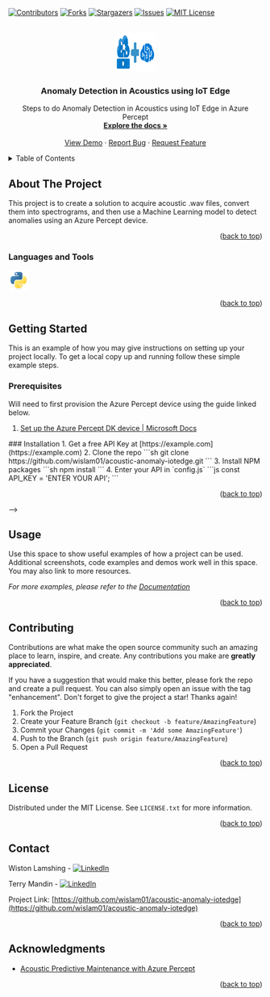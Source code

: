 <div id="top"></div>
<!--
*** Thanks for checking out the Best-README-Template. If you have a suggestion
*** that would make this better, please fork the repo and create a pull request
*** or simply open an issue with the tag "enhancement".
*** Don't forget to give the project a star!
*** Thanks again! Now go create something AMAZING! :D
-->



<!-- PROJECT SHIELDS -->
<!--
*** I'm using markdown "reference style" links for readability.
*** Reference links are enclosed in brackets [ ] instead of parentheses ( ).
*** See the bottom of this document for the declaration of the reference variables
*** for contributors-url, forks-url, etc. This is an optional, concise syntax you may use.
*** https://www.markdownguide.org/basic-syntax/#reference-style-links
-->
[![Contributors][contributors-shield]][contributors-url]
[![Forks][forks-shield]][forks-url]
[![Stargazers][stars-shield]][stars-url]
[![Issues][issues-shield]][issues-url]
[![MIT License][license-shield]][license-url]




<!-- PROJECT LOGO -->
<br />
<div align="center">
  <a href="https://github.com/wislam01/acoustic-anomaly-iotedge">
    <img src="images/logo.png" alt="Logo" width="80" height="80">
  </a>

<h3 align="center">Anomaly Detection in Acoustics using IoT Edge</h3>

  <p align="center">
    Steps to do Anomaly Detection in Acoustics using IoT Edge in Azure Percept
    <br />
    <a href="https://github.com/wislam01/acoustic-anomaly-iotedge"><strong>Explore the docs »</strong></a>
    <br />
    <br />
    <a href="https://github.com/wislam01/acoustic-anomaly-iotedge">View Demo</a>
    ·
    <a href="https://github.com/wislam01/acoustic-anomaly-iotedge/issues">Report Bug</a>
    ·
    <a href="https://github.com/wislam01/acoustic-anomaly-iotedge/issues">Request Feature</a>
  </p>
</div>



<!-- TABLE OF CONTENTS -->
<details>
  <summary>Table of Contents</summary>
  <ol>
    <li>
      <a href="#about-the-project">About The Project</a>
      <ul>
        <li><a href="#Languages and Tools">Built With</a></li>
      </ul>
    </li>
    <li>
      <a href="#getting-started">Getting Started</a>
      <ul>
        <li><a href="#prerequisites">Prerequisites</a></li>
        <li><a href="#installation">Installation</a></li>
      </ul>
    </li>
    <li><a href="#usage">Usage</a></li>
    <li><a href="#roadmap">Roadmap</a></li>
    <li><a href="#contributing">Contributing</a></li>
    <li><a href="#license">License</a></li>
    <li><a href="#contact">Contact</a></li>
    <li><a href="#acknowledgments">Acknowledgments</a></li>
  </ol>
</details>



<!-- ABOUT THE PROJECT -->
## About The Project

This project is to create a solution to acquire acoustic .wav files, convert them into spectrograms, and then use a Machine Learning model to detect anomalies using an Azure Percept device. 

<p align="right">(<a href="#top">back to top</a>)</p>



### Languages and Tools

<p align="left"> <a href="https://www.python.org" target="_blank" rel="noreferrer"> <img src="https://raw.githubusercontent.com/devicons/devicon/master/icons/python/python-original.svg" alt="python" width="40" height="40"/> </a> </p>

<p align="right">(<a href="#top">back to top</a>)</p>


<!-- GETTING STARTED -->
## Getting Started

This is an example of how you may give instructions on setting up your project locally.
To get a local copy up and running follow these simple example steps.

### Prerequisites

Will need to first provision the Azure Percept device using the guide linked below. 
1. [Set up the Azure Percept DK device | Microsoft Docs](https://docs.microsoft.com/en-us/azure/azure-percept/quickstart-percept-dk-set-up)

<!-->
### Installation

1. Get a free API Key at [https://example.com](https://example.com)
2. Clone the repo
   ```sh
   git clone https://github.com/wislam01/acoustic-anomaly-iotedge.git
   ```
3. Install NPM packages
   ```sh
   npm install
   ```
4. Enter your API in `config.js`
   ```js
   const API_KEY = 'ENTER YOUR API';
   ```

<p align="right">(<a href="#top">back to top</a>)</p>

-->

<!-- USAGE EXAMPLES -->
## Usage

Use this space to show useful examples of how a project can be used. Additional screenshots, code examples and demos work well in this space. You may also link to more resources.

_For more examples, please refer to the [Documentation](https://example.com)_

<p align="right">(<a href="#top">back to top</a>)</p>



<!-- ROADMAP
## Roadmap

- [ ] Feature 1
- [ ] Feature 2
- [ ] Feature 3
    - [ ] Nested Feature

See the [open issues](https://github.com/wislam01/acoustic-anomaly-iotedge/issues) for a full list of proposed features (and known issues).

<p align="right">(<a href="#top">back to top</a>)</p>

-->

<!-- CONTRIBUTING -->
## Contributing

Contributions are what make the open source community such an amazing place to learn, inspire, and create. Any contributions you make are **greatly appreciated**.

If you have a suggestion that would make this better, please fork the repo and create a pull request. You can also simply open an issue with the tag "enhancement".
Don't forget to give the project a star! Thanks again!

1. Fork the Project
2. Create your Feature Branch (`git checkout -b feature/AmazingFeature`)
3. Commit your Changes (`git commit -m 'Add some AmazingFeature'`)
4. Push to the Branch (`git push origin feature/AmazingFeature`)
5. Open a Pull Request

<p align="right">(<a href="#top">back to top</a>)</p>



<!-- LICENSE -->
## License

Distributed under the MIT License. See `LICENSE.txt` for more information.

<p align="right">(<a href="#top">back to top</a>)</p>



<!-- CONTACT -->
## Contact

Wiston Lamshing - [![LinkedIn][linkedin-shield]][linkedin-wiston-url]

Terry Mandin - [![LinkedIn][linkedin-shield]][linkedin-terry-url]

Project Link: [https://github.com/wislam01/acoustic-anomaly-iotedge](https://github.com/wislam01/acoustic-anomaly-iotedge)

<p align="right">(<a href="#top">back to top</a>)</p>



<!-- ACKNOWLEDGMENTS -->
## Acknowledgments

* [Acoustic Predictive Maintenance with Azure Percept](https://github.com/christian-vorhemus/azure-percept-iot-edge)


<p align="right">(<a href="#top">back to top</a>)</p>



<!-- MARKDOWN LINKS & IMAGES -->
<!-- https://www.markdownguide.org/basic-syntax/#reference-style-links -->
[contributors-shield]: https://img.shields.io/github/contributors/wislam01/acoustic-anomaly-iotedge.svg?style=for-the-badge
[contributors-url]: https://github.com/wislam01/acoustic-anomaly-iotedge/graphs/contributors
[forks-shield]: https://img.shields.io/github/forks/wislam01/acoustic-anomaly-iotedge.svg?style=for-the-badge
[forks-url]: https://github.com/wislam01/acoustic-anomaly-iotedge/network/members
[stars-shield]: https://img.shields.io/github/stars/wislam01/acoustic-anomaly-iotedge.svg?style=for-the-badge
[stars-url]: https://github.com/wislam01/acoustic-anomaly-iotedge/stargazers
[issues-shield]: https://img.shields.io/github/issues/wislam01/acoustic-anomaly-iotedge.svg?style=for-the-badge
[issues-url]: https://github.com/wislam01/acoustic-anomaly-iotedge/issues
[license-shield]: https://img.shields.io/github/license/wislam01/acoustic-anomaly-iotedge.svg?style=for-the-badge
[license-url]: https://github.com/wislam01/acoustic-anomaly-iotedge/blob/main/LICENSE.txt
[linkedin-shield]: https://img.shields.io/badge/-LinkedIn-black.svg?style=for-the-badge&logo=linkedin&colorB=555
[linkedin-wiston-url]: https://linkedin.com/in/wiston-lamshing
[linkedin-terry-url]: https://linkedin.com/in/terry-mandin
[product-screenshot]: images/screenshot.png
[Python-url]: https://www.python.org
